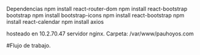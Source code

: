 Dependencias
npm install react-router-dom
npm install react-bootstrap bootstrap
npm install bootstrap-icons
npm install react-bootstrap
npm install react-calendar
npm install axios



hosteado en 10.2.70.47 servidor nginx. 
Carpeta: 
/var/www/pauhoyos.com


#Flujo de trabajo.
